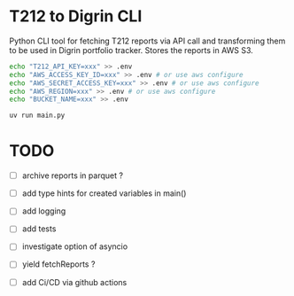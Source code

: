 # T212 to Digrin CLI
Python CLI tool for fetching T212 reports via API call and transforming them to be used in Digrin portfolio tracker. Stores the reports in AWS S3.

```bash
echo "T212_API_KEY=xxx" >> .env
echo "AWS_ACCESS_KEY_ID=xxx" >> .env # or use aws configure
echo "AWS_SECRET_ACCESS_KEY=xxx" >> .env # or use aws configure
echo "AWS_REGION=xxx" >> .env # or use aws configure
echo "BUCKET_NAME=xxx" >> .env
```

```bash
uv run main.py
```

# TODO

- [ ] archive reports in parquet ?

- [ ] add type hints for created variables in main()

- [ ] add logging

- [ ] add tests

- [ ] investigate option of asyncio

- [ ] yield fetchReports ?

- [ ] add Ci/CD via github actions
